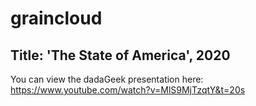 # graincloud
## Title: 'The State of America', 2020
You can view the dadaGeek presentation here: https://www.youtube.com/watch?v=MlS9MjTzqtY&t=20s
